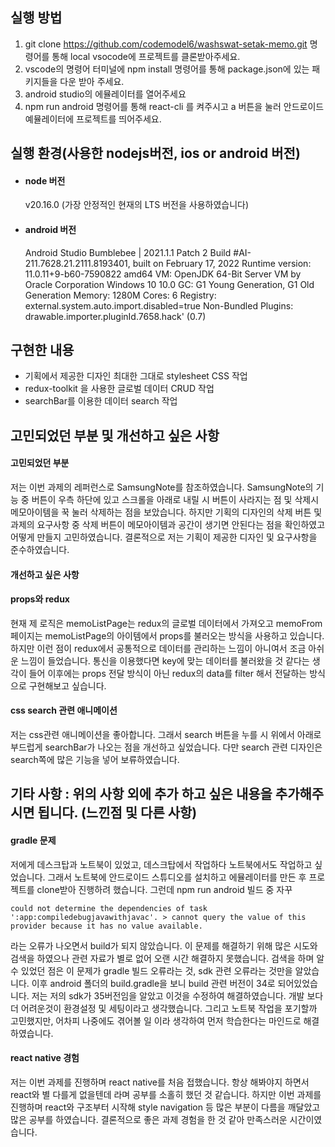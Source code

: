 ## 실행 방법
1. git clone https://github.com/codemodel6/washswat-setak-memo.git 명령어를 통해 local vsocode에 프로젝트를 클론받아주세요.
2. vscode의 명령어 터미널에 npm install 명령어를 통해 package.json에 있는 패키지들을 다운 받아 주세요.
3. android studio의 에뮬레이터를 열어주세요
4. npm run android 명령어를 통해 react-cli 를 켜주시고 a 버튼을 눌러 안드로이드 예뮬레이터에 프로젝트를 띄어주세요.



## 실행 환경(사용한 nodejs버전, ios or android 버전)
- #### node 버전 <br/>
  v20.16.0 (가장 안정적인 현재의 LTS 버전을 사용하였습니다)
- #### android 버전 <br/>
  Android Studio Bumblebee | 2021.1.1 Patch 2
  Build #AI-211.7628.21.2111.8193401, built on February 17, 2022
  Runtime version: 11.0.11+9-b60-7590822 amd64
  VM: OpenJDK 64-Bit Server VM by Oracle Corporation
  Windows 10 10.0
  GC: G1 Young Generation, G1 Old Generation
  Memory: 1280M
  Cores: 6
  Registry: external.system.auto.import.disabled=true
  Non-Bundled Plugins: drawable.importer.pluginId.7658.hack' (0.7)



## 구현한 내용
- 기획에서 제공한 디자인 최대한 그대로 stylesheet CSS 작업
- redux-toolkit 을 사용한 글로벌 데이터 CRUD 작업
- searchBar를 이용한 데이터 search 작업



## 고민되었던 부분 및 개선하고 싶은 사항
#### 고민되었던 부분
저는 이번 과제의 레퍼런스로 SamsungNote를 참조하였습니다.
SamsungNote의 기능 중 버튼이 우측 하단에 있고 스크롤을 아래로 내릴 시 버튼이 사라지는 점 및 삭제시 메모아이템을 꾹 눌러 삭제하는 점을 보았습니다.
하지만 기획의 디자인의 삭제 버튼 및 과제의 요구사항 중 삭제 버튼이 메모아이템과 공간이 생기면 안된다는 점을 확인하였고 어떻게 만들지 고민하였습니다.
결론적으로 저는 기획이 제공한 디자인 및 요구사항을 준수하였습니다.



#### 개선하고 싶은 사항
#### props와 redux
현재 제 로직은 memoListPage는 redux의 글로벌 데이터에서 가져오고 memoFrom 페이지는 memoListPage의 아이템에서 props를 불러오는 방식을 사용하고 있습니다.
하지만 이런 점이 redux에서 공통적으로 데이터를 관리하는 느낌이 아니여서 조금 아쉬운 느낌이 들었습니다.
통신을 이용했다면 key에 맞는 데이터를 불러왔을 것 같다는 생각이 들어 이후에는 props 전달 방식이 아닌 redux의 data를 filter 해서 전달하는 방식으로 구현해보고 싶습니다.

#### css search 관련 애니메이션
저는 css관련 애니메이션을 좋아합니다. 그래서 search 버튼을 누를 시 위에서 아래로 부드럽게 searchBar가 나오는 점을 개선하고 싶었습니다.
다만 search 관련 디자인은 search쪽에 많은 기능을 넣어 보류하였습니다.



## 기타 사항 : 위의 사항 외에 추가 하고 싶은 내용을 추가해주시면 됩니다. (느낀점 및 다른 사항)
#### gradle 문제
저에게 데스크탑과 노트북이 있었고, 데스크탑에서 작업하다 노트북에서도 작업하고 싶었습니다. 그래서 노트북에 안드로이드 스튜디오를 설치하고 에뮬레이터를 만든 후 프로젝트를 clone받아 진행하려 했습니다.
그런데 npm run android 빌드 중 자꾸

```
could not determine the dependencies of task ':app:compiledebugjavawithjavac'. > cannot query the value of this provider because it has no value available.
```

라는 오류가 나오면서 build가 되지 않았습니다. 이 문제를 해결하기 위해 많은 시도와 검색을 하였으나 관련 자료가 별로 없어 오랜 시간 해결하지 못했습니다.
검색을 하며 알 수 있었던 점은 이 문제가 gradle 빌드 오류라는 것, sdk 관련 오류라는 것만을 알았습니다.
이후 android 폴더의 build.gradle을 보니 build 관련 버전이 34로 되어있었습니다. 저는 저의 sdk가 35버전임을 알았고 이것을 수정하여 해결하였습니다.
개발 보다 더 어려운것이 환경설정 및 세팅이라고 생각했습니다. 그리고 노트북 작업을 포기할까 고민했지만, 어차피 나중에도 겪어볼 일 이라 생각하여 먼저 학습한다는 마인드로 해결하였습니다.

#### react native 경험
저는 이번 과제를 진행하며 react native를 처음 접했습니다. 항상 해봐야지 하면서 react와 별 다를게 없을텐데 라며 공부를 소홀히 했던 것 같습니다.
하지만 이번 과제를 진행하며 react와 구조부터 시작해 style navigation 등 많은 부분이 다름을 깨달았고 많은 공부를 하였습니다.
결론적으로 좋은 과제 경험을 한 것 같아 만족스러운 시간이였습니다.

